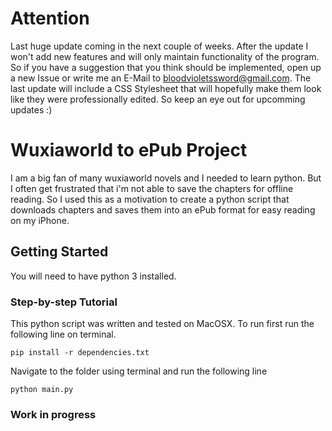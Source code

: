 # Attention
Last huge update coming in the next couple of weeks. After the update I won't add new features and will only maintain functionality of the program.
So if you have a suggestion that you think should be implemented, open up a new Issue or write me an E-Mail to bloodvioletssword@gmail.com.
The last update will include a CSS Stylesheet that will hopefully make them look like they were professionally edited. So keep an eye out  for upcomming updates :)

# Wuxiaworld to ePub Project
I am a big fan of many wuxiaworld novels and I needed to learn python. But I often get frustrated that i'm not able to save the chapters for offline reading. So I used this as a  motivation to create a python script that downloads chapters and saves them into an ePub format for easy reading on my iPhone.

## Getting Started

You will need to have python 3 installed.

### Step-by-step Tutorial

This python script was written and tested on MacOSX. To run first run the following line on terminal.

```
pip install -r dependencies.txt
```

Navigate to the folder using terminal and run the following line

```
python main.py
```

### Work in progress
